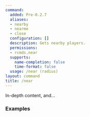 ```yaml
---
command:
  added: Pre-0.2.7
  aliases:
  - nearby
  - nearme
  - close
  configuration: []
  description: Gets nearby players.
  permissions:
  - rcmds.near
  supports:
    name-completion: false
    time-format: false
  usage: /near (radius)
layout: command
title: /near
---
```


In-depth content, and...

### Examples



